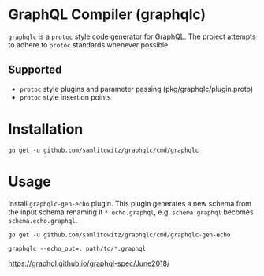 # GraphQL Compiler (graphqlc)

`graphqlc` is a `protoc` style code generator for GraphQL.
 The project attempts to adhere to `protoc` standards whenever possible.
 
 ## Supported
   * `protoc` style plugins and parameter passing (pkg/graphqlc/plugin.proto)
   * `protoc` style insertion points 
 
 # Installation
 `go get -u github.com/samlitowitz/graphqlc/cmd/graphqlc`
 
 # Usage
 Install `graphqlc-gen-echo` plugin. 
 This plugin generates a new schema from the input schema renaming it `*.echo.graphql`, e.g. `schema.graphql` becomes `schema.echo.graphql`.
 
 `go get -u github.com/samlitowitz/graphqlc/cmd/graphqlc-gen-echo`
 
 `graphqlc --echo_out=. path/to/*.graphql`
 
 

https://graphql.github.io/graphql-spec/June2018/
